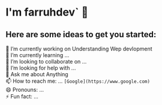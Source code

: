 # I'm farruhdev` 👋  

## Here are some ideas to get you started:

  🔭 I’m currently working on Understanding Wep devlopment  
  🌱 I’m currently learning ...        
  👯 I’m looking to collaborate on ...  
  🤔 I’m looking for help with ...  
  💬 Ask me about Anything  
  📫 How to reach me: ... `[Google](https://www.google.com)`  
  😄 Pronouns: ...  
  ⚡ Fun fact: ...  

